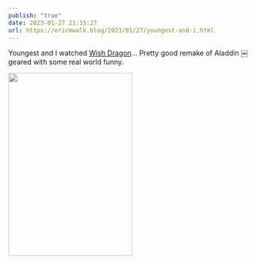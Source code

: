 ```yaml
---
publish: "true"
date: 2023-01-27 21:15:27
url: https://ericmwalk.blog/2023/01/27/youngest-and-i.html
---
```

Youngest and I watched [Wish Dragon](https://m.imdb.com/title/tt5562070/)… Pretty good remake of Aladdin ￼geared with some real world funny.


<img src="uploads/2023/c94d95f923.jpg" width="250" height="370" alt="">